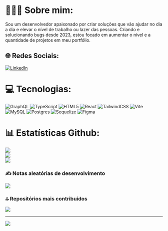 # 🙋🏽‍♂ Sobre mim:
Sou um desenvolvedor apaixonado por criar soluções que vão ajudar no dia a dia e elevar o nível de trabalho ou lazer das pessoas. Criando e solucionando bugs desde 2023, estou focado em aumentar o nível e a quantidade de projetos em meu portfólio.


## 🌐 Redes Sociais:
[![LinkedIn](https://img.shields.io/badge/LinkedIn-%230077B5.svg?logo=linkedin&logoColor=white)](https://linkedin.com/in/lucassoares30) 

# 💻 Tecnologias:
![GraphQL](https://img.shields.io/badge/-GraphQL-E10098?style=for-the-badge&logo=graphql&logoColor=white) ![TypeScript](https://img.shields.io/badge/typescript-%23007ACC.svg?style=for-the-badge&logo=typescript&logoColor=white) ![HTML5](https://img.shields.io/badge/html5-%23E34F26.svg?style=for-the-badge&logo=html5&logoColor=white) ![React](https://img.shields.io/badge/react-%2320232a.svg?style=for-the-badge&logo=react&logoColor=%2361DAFB) ![TailwindCSS](https://img.shields.io/badge/tailwindcss-%2338B2AC.svg?style=for-the-badge&logo=tailwind-css&logoColor=white) ![Vite](https://img.shields.io/badge/vite-%23646CFF.svg?style=for-the-badge&logo=vite&logoColor=white) ![MySQL](https://img.shields.io/badge/mysql-4479A1.svg?style=for-the-badge&logo=mysql&logoColor=white) ![Postgres](https://img.shields.io/badge/postgres-%23316192.svg?style=for-the-badge&logo=postgresql&logoColor=white) ![Sequelize](https://img.shields.io/badge/Sequelize-52B0E7?style=for-the-badge&logo=Sequelize&logoColor=white) ![Figma](https://img.shields.io/badge/figma-%23F24E1E.svg?style=for-the-badge&logo=figma&logoColor=white)
# 📊 Estatísticas Github:
![](https://github-readme-stats.vercel.app/api?username=lukeblaster&theme=dark&hide_border=false&include_all_commits=false&count_private=true)<br/>
![](https://github-readme-streak-stats.herokuapp.com/?user=lukeblaster&theme=dark&hide_border=false)<br/>
![](https://github-readme-stats.vercel.app/api/top-langs/?username=lukeblaster&theme=dark&hide_border=false&include_all_commits=false&count_private=true&layout=compact)

### ✍️ Notas aleatórias de desenvolvimento
![](https://quotes-github-readme.vercel.app/api?type=horizontal&theme=radical)

### 🔝 Repositórios mais contribuídos
![](https://github-contributor-stats.vercel.app/api?username=lukeblaster&limit=5&theme=dark&combine_all_yearly_contributions=true)

---
[![](https://visitcount.itsvg.in/api?id=lukeblaster&icon=0&color=0)](https://visitcount.itsvg.in)

<!-- Proudly created with GPRM ( https://gprm.itsvg.in ) -->
